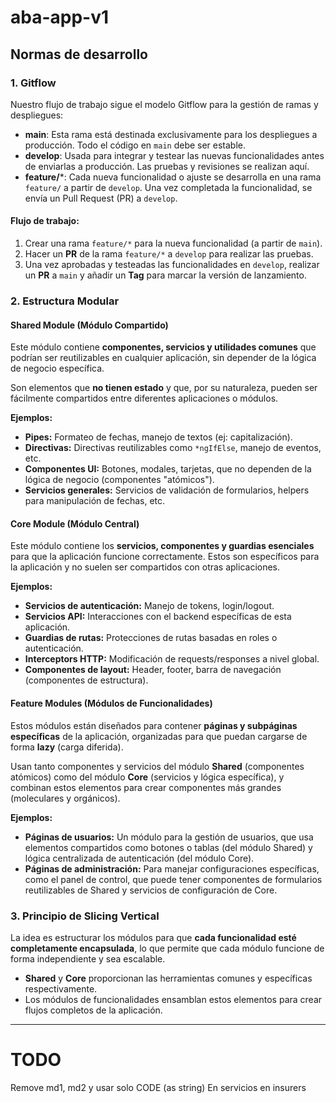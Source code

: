 # aba-app-v1

## Normas de desarrollo

### 1. Gitflow
Nuestro flujo de trabajo sigue el modelo Gitflow para la gestión de ramas y despliegues:

- **main**: Esta rama está destinada exclusivamente para los despliegues a producción. Todo el código en `main` debe ser estable.
- **develop**: Usada para integrar y testear las nuevas funcionalidades antes de enviarlas a producción. Las pruebas y revisiones se realizan aquí.
- **feature/***: Cada nueva funcionalidad o ajuste se desarrolla en una rama `feature/` a partir de `develop`. Una vez completada la funcionalidad, se envía un Pull Request (PR) a `develop`.

#### Flujo de trabajo:
1. Crear una rama `feature/*` para la nueva funcionalidad (a partir de `main`).
2. Hacer un **PR** de la rama `feature/*` a `develop` para realizar las pruebas.
3. Una vez aprobadas y testeadas las funcionalidades en `develop`, realizar un **PR** a `main` y añadir un **Tag** para marcar la versión de lanzamiento.

### 2. Estructura Modular

#### Shared Module (Módulo Compartido)
Este módulo contiene **componentes, servicios y utilidades comunes** que podrían ser reutilizables en cualquier aplicación, sin depender de la lógica de negocio específica.

Son elementos que **no tienen estado** y que, por su naturaleza, pueden ser fácilmente compartidos entre diferentes aplicaciones o módulos.

**Ejemplos:**
- **Pipes:** Formateo de fechas, manejo de textos (ej: capitalización).
- **Directivas:** Directivas reutilizables como `*ngIfElse`, manejo de eventos, etc.
- **Componentes UI:** Botones, modales, tarjetas, que no dependen de la lógica de negocio (componentes "atómicos").
- **Servicios generales:** Servicios de validación de formularios, helpers para manipulación de fechas, etc.

#### Core Module (Módulo Central)
Este módulo contiene los **servicios, componentes y guardias esenciales** para que la aplicación funcione correctamente. Estos son específicos para la aplicación y no suelen ser compartidos con otras aplicaciones.

**Ejemplos:**
- **Servicios de autenticación:** Manejo de tokens, login/logout.
- **Servicios API:** Interacciones con el backend específicas de esta aplicación.
- **Guardias de rutas:** Protecciones de rutas basadas en roles o autenticación.
- **Interceptors HTTP:** Modificación de requests/responses a nivel global.
- **Componentes de layout:** Header, footer, barra de navegación (componentes de estructura).

#### Feature Modules (Módulos de Funcionalidades)
Estos módulos están diseñados para contener **páginas y subpáginas específicas** de la aplicación, organizadas para que puedan cargarse de forma **lazy** (carga diferida).

Usan tanto componentes y servicios del módulo **Shared** (componentes atómicos) como del módulo **Core** (servicios y lógica específica), y combinan estos elementos para crear componentes más grandes (moleculares y orgánicos).

**Ejemplos:**
- **Páginas de usuarios:** Un módulo para la gestión de usuarios, que usa elementos compartidos como botones o tablas (del módulo Shared) y lógica centralizada de autenticación (del módulo Core).
- **Páginas de administración:** Para manejar configuraciones específicas, como el panel de control, que puede tener componentes de formularios reutilizables de Shared y servicios de configuración de Core.

### 3. Principio de Slicing Vertical
La idea es estructurar los módulos para que **cada funcionalidad esté completamente encapsulada**, lo que permite que cada módulo funcione de forma independiente y sea escalable.

- **Shared** y **Core** proporcionan las herramientas comunes y específicas respectivamente.
- Los módulos de funcionalidades ensamblan estos elementos para crear flujos completos de la aplicación.

-----------------------------
# TODO

Remove md1, md2 y usar solo CODE (as string)
En servicios en insurers
